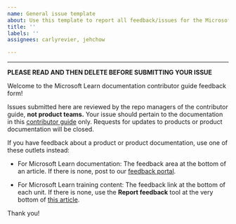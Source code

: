 ```yaml
---
name: General issue template
about: Use this template to report all feedback/issues for the Microsoft Learn documentation contributor guide.
title: ''
labels: ''
assignees: carlyrevier, jehchow

---
```


---
**PLEASE READ AND THEN DELETE BEFORE SUBMITTING YOUR ISSUE**

Welcome to the Microsoft Learn documentation contributor guide feedback form!

Issues submitted here are reviewed by the repo managers of the contributor guide, **not product teams.** Your issue should pertain to the documentation in this [contributor guide](https://learn.microsoft.com/contribute) only. Requests for updates to products or product documentation will be closed.

If you have feedback about a product or product documentation, use one of these outlets instead:

- For Microsoft Learn documentation: The feedback area at the bottom of an article. If there is none, post to our [feedback portal](https://feedbackportal.microsoft.com/feedback/).

- For Microsoft Learn training content: The feedback link at the bottom of each unit. If there is none, use the **Report feedback** tool at the very bottom of [this article](https://learn.microsoft.com/learn/support/troubleshooting?branch=main#report-feedback).

Thank you!
